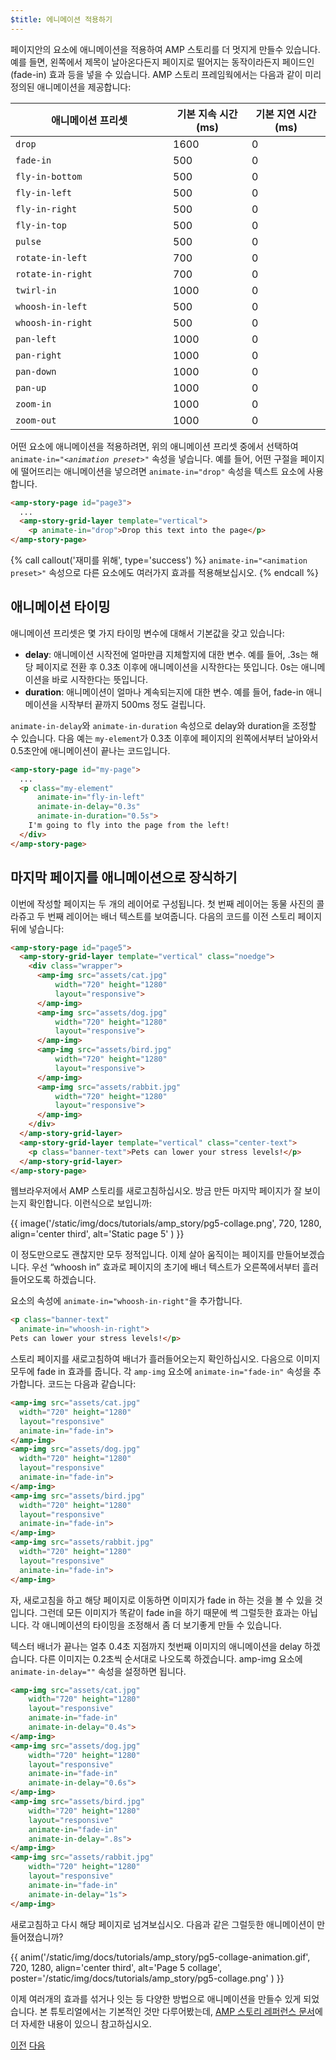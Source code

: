 ```yaml
---
$title: 에니메이션 적용하기
---
```


페이지안의 요소에 애니메이션을 적용하여 AMP 스토리를 더 멋지게 만들수 있습니다.
예를 들면, 왼쪽에서 제목이 날아온다든지 페이지로 떨어지는 동작이라든지
페이드인(fade-in) 효과 등을 넣을 수 있습니다. AMP 스토리 프레임웍에서는 다음과 같이
미리 정의된 애니메이션을 제공합니다:

<table>
<thead>
<tr>
  <th width="50%">애니메이션 프리셋</th>
  <th width="25%">기본 지속 시간(ms)</th>
  <th width="25%">기본 지연 시간(ms)</th>
</tr>
</thead>
<tbody>
<tr>
  <td><code>drop</code></td>
  <td>1600</td>
  <td>0</td>
</tr>
<tr>
  <td><code>fade-in</code></td>
  <td>500</td>
  <td>0</td>
</tr>
<tr>
  <td><code>fly-in-bottom</code></td>
  <td>500</td>
  <td>0</td>
</tr>
<tr>
  <td><code>fly-in-left</code></td>
  <td>500</td>
  <td>0</td>
</tr>
<tr>
  <td><code>fly-in-right</code></td>
  <td>500</td>
  <td>0</td>
</tr>
<tr>
  <td><code>fly-in-top</code></td>
  <td>500</td>
  <td>0</td>
</tr>
<tr>
  <td><code>pulse</code></td>
  <td>500</td>
  <td>0</td>
</tr>
<tr>
  <td><code>rotate-in-left</code></td>
  <td>700</td>
  <td>0</td>
</tr>
<tr>
  <td><code>rotate-in-right</code></td>
  <td>700</td>
  <td>0</td>
</tr>
<tr>
  <td><code>twirl-in</code></td>
  <td>1000</td>
  <td>0</td>
</tr>
<tr>
  <td><code>whoosh-in-left</code></td>
  <td>500</td>
  <td>0</td>
</tr>
<tr>
  <td><code>whoosh-in-right</code></td>
  <td>500</td>
  <td>0</td>
</tr>
<tr>
  <td><code>pan-left</code></td>
  <td>1000</td>
  <td>0</td>
</tr>
<tr>
  <td><code>pan-right</code></td>
  <td>1000</td>
  <td>0</td>
</tr>
<tr>
  <td><code>pan-down</code></td>
  <td>1000</td>
  <td>0</td>
</tr>
<tr>
  <td><code>pan-up</code></td>
  <td>1000</td>
  <td>0</td>
</tr>
<tr>
  <td><code>zoom-in</code></td>
  <td>1000</td>
  <td>0</td>
</tr>
<tr>
  <td><code>zoom-out</code></td>
  <td>1000</td>
  <td>0</td>
</tr>
</tbody>
</table>

어떤 요소에 애니메이션을 적용하려면, 위의 애니메이션 프리셋 중에서 선택하여
<code>animate-in="<em>&lt;animation preset></em>"</code> 속성을 넣습니다.
예를 들어, 어떤 구절을 페이지에 떨어뜨리는 애니메이션을 넣으려면
`animate-in="drop"` 속성을 텍스트 요소에 사용합니다.

```html
<amp-story-page id="page3">
  ...
  <amp-story-grid-layer template="vertical">
    <p animate-in="drop">Drop this text into the page</p>
</amp-story-page>
```

{% call callout('재미를 위해', type='success') %}
`animate-in="<animation preset>"` 속성으로 다른 요소에도 여러가지 효과를
적용해보십시오.
{% endcall %}

## 애니메이션 타이밍

애니메이션 프리셋은 몇 가지 타이밍 변수에 대해서 기본값을 갖고 있습니다:

* **delay**: 애니메이션 시작전에 얼마만큼 지체할지에 대한 변수. 예를 들어, .3s는
  해당 페이지로 전환 후 0.3초 이후에 애니메이션을 시작한다는 뜻입니다. 0s는
  애니메이션을 바로 시작한다는 뜻입니다.
* **duration**: 애니메이션이 얼마나 계속되는지에 대한 변수. 예를 들어, fade-in
  애니메이션을 시작부터 끝까지 500ms 정도 걸립니다.

`animate-in-delay`와 `animate-in-duration` 속성으로 delay와 duration을 조정할 수
있습니다. 다음 예는 `my-element`가 0.3초 이후에 페이지의 왼쪽에서부터 날아와서
0.5초안에 애니메이션이 끝나는 코드입니다.

```html
<amp-story-page id="my-page">
  ...
  <p class="my-element"
      animate-in="fly-in-left"
      animate-in-delay="0.3s"
      animate-in-duration="0.5s">
    I'm going to fly into the page from the left!
  </div>
</amp-story-page>
```

## 마지막 페이지를 애니메이션으로 장식하기

이번에 작성할 페이지는 두 개의 레이어로 구성됩니다. 첫 번째 레이어는 동물 사진의
콜라쥬고 두 번째 레이어는 배너 텍스트를 보여줍니다. 다음의 코드를 이전 스토리
페이지 뒤에 넣습니다:

```html
<amp-story-page id="page5">
  <amp-story-grid-layer template="vertical" class="noedge">
    <div class="wrapper">
      <amp-img src="assets/cat.jpg"
          width="720" height="1280"
          layout="responsive">
      </amp-img>
      <amp-img src="assets/dog.jpg"
          width="720" height="1280"
          layout="responsive">
      </amp-img>
      <amp-img src="assets/bird.jpg"
          width="720" height="1280"
          layout="responsive">
      </amp-img>
      <amp-img src="assets/rabbit.jpg"
          width="720" height="1280"
          layout="responsive">
      </amp-img>
    </div>
  </amp-story-grid-layer>
  <amp-story-grid-layer template="vertical" class="center-text">
    <p class="banner-text">Pets can lower your stress levels!</p>
  </amp-story-grid-layer>
</amp-story-page>
```

웹브라우저에서 AMP 스토리를 새로고침하십시오. 방금 만든 마지막 페이지가 잘
보이는지 확인합니다. 이런식으로 보입니까:

{{ image('/static/img/docs/tutorials/amp_story/pg5-collage.png', 720, 1280, align='center third', alt='Static page 5' ) }}

이 정도만으로도 괜찮지만 모두 정적입니다. 이제 살아 움직이는 페이지를
만들어보겠습니다. 우선 “whoosh in” 효과로 페이지의 초기에 배너 텍스트가
오른쪽에서부터 흘러들어오도록 하겠습니다. <p> 요소의 속성에
`animate-in="whoosh-in-right"`을 추가합니다.

```html hl_lines="2"
<p class="banner-text"
  animate-in="whoosh-in-right">
Pets can lower your stress levels!</p>
```

스토리 페이지를 새로고침하여 배너가 흘러들어오는지 확인하십시오. 다음으로 이미지
모두에 fade in 효과를 줍니다. 각 `amp-img` 요소에 `animate-in="fade-in"` 속성을
추가합니다. 코드는 다음과 같습니다:

```html hl_lines="4 9 14 19"
<amp-img src="assets/cat.jpg"
  width="720" height="1280"
  layout="responsive"
  animate-in="fade-in">
</amp-img>
<amp-img src="assets/dog.jpg"
  width="720" height="1280"
  layout="responsive"
  animate-in="fade-in">
</amp-img>
<amp-img src="assets/bird.jpg"
  width="720" height="1280"
  layout="responsive"
  animate-in="fade-in">
</amp-img>
<amp-img src="assets/rabbit.jpg"
  width="720" height="1280"
  layout="responsive"
  animate-in="fade-in">
</amp-img>
```

자, 새로고침을 하고 해당 페이지로 이동하면 이미지가 fade in 하는 것을 볼 수 있을
것입니다. 그런데 모든 이미지가 똑같이 fade in을 하기 때문에 썩 그럴듯한 효과는
아닙니다. 각 애니메이션의 타이밍을 조정해서 좀 더 보기좋게 만들 수 있습니다.

텍스터 배너가 끝나는 얼추 0.4초 지점까지 첫번째 이미지의 애니메이션을 delay
하겠습니다. 다른 이미지는 0.2초씩 순서대로 나오도록 하겠습니다. amp-img 요소에
`animate-in-delay=""` 속성을 설정하면 됩니다.

```html hl_lines="5 11 17 23"
<amp-img src="assets/cat.jpg"
    width="720" height="1280"
    layout="responsive"
    animate-in="fade-in"
    animate-in-delay="0.4s">
</amp-img>
<amp-img src="assets/dog.jpg"
    width="720" height="1280"
    layout="responsive"
    animate-in="fade-in"
    animate-in-delay="0.6s">
</amp-img>
<amp-img src="assets/bird.jpg"
    width="720" height="1280"
    layout="responsive"
    animate-in="fade-in"
    animate-in-delay=".8s">
</amp-img>
<amp-img src="assets/rabbit.jpg"
    width="720" height="1280"
    layout="responsive"
    animate-in="fade-in"
    animate-in-delay="1s">
</amp-img>

```

새로고침하고 다시 해당 페이지로 넘겨보십시오. 다음과 같은 그럴듯한 애니메이션이
만들어졌습니까?

{{ anim('/static/img/docs/tutorials/amp_story/pg5-collage-animation.gif', 720, 1280, align='center third', alt='Page 5 collage', poster='/static/img/docs/tutorials/amp_story/pg5-collage.png' ) }}

이제 여러개의 효과를 섞거나 잇는 등 다양한 방법으로 애니메이션을 만들수 있게
되었습니다. 본 튜토리얼에서는 기본적인 것만 다루어봤는데,
[AMP 스토리 레퍼런스 문서](/ko/docs/reference/components/amp-story.html#animations)에
더 자세한 내용이 있으니 참고하십시오.

<div class="prev-next-buttons">
  <a class="button prev-button" href="/ko/docs/getting_started/visual_story/add_more_pages.html"><span class="arrow-prev">이전</span></a>
  <a class="button next-button" href="/ko/docs/getting_started/visual_story/create_bookend.html"><span class="arrow-next">다음</span></a>
</div>
